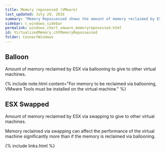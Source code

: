 ```yaml
---
title: Memory reposessed (VMware)
last_updated: July 29, 2016
summary: "Memory Repossessed shows the amount of memory reclaimed by ESX."
sidebar: c_windows_sidebar
permalink: windows_chart_vmware_memoryreposessed.html
id: VirtualizedMemory.chtMemoryRepossessed
folder: ConnectWindows
---
```



## Balloon

Amount of memory reclaimed by ESX via ballooning to give to other virtual machines.

{% include note.html content="For memory to be reclaimed via ballooning, VMware Tools must be installed on the virtual machine." %}

## ESX Swapped

Amount of memory reclaimed by ESX via swapping to give to other virtual machines.

Memory reclaimed via swapping can affect the performance of the virtual machine significantly more than if the memory is reclaimed via ballooning.


{% include links.html %}
